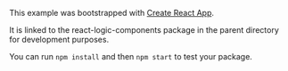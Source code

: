This example was bootstrapped with [Create React App](https://github.com/facebook/create-react-app).

It is linked to the react-logic-components package in the parent directory for development purposes.

You can run `npm install` and then `npm start` to test your package.
